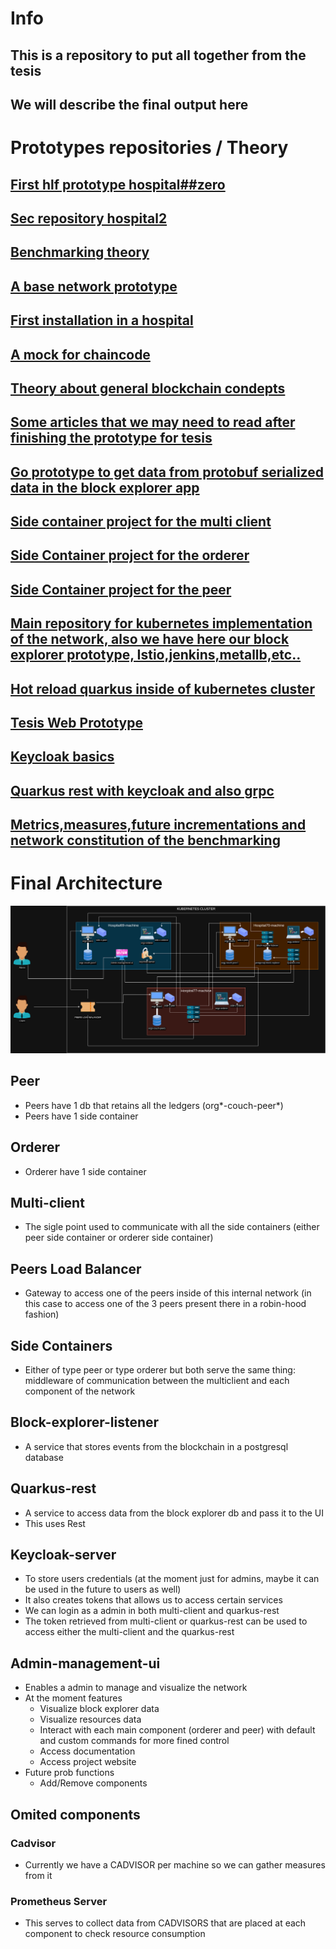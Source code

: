 # Info
## This is a repository to put all together from the tesis
## We will describe the final output here
# Prototypes repositories / Theory
## [First hlf prototype hospital##zero](https://github.com/pedromnchunks35/hlf##zero)
## [Sec repository hospital2](https://github.com/pedromnchunks35/hospital2)
## [Benchmarking theory](https://github.com/pedromnchunks35/hyperledger##benchmarking)
## [A base network prototype](https://github.com/pedromnchunks35/benchmarking##base##network)
## [First installation in a hospital](https://github.com/pedromnchunks35/hospital##installation/tree/main)
## [A mock for chaincode](https://github.com/pedromnchunks35/generic##mock/tree/main)
## [Theory about general blockchain condepts](https://github.com/pedromnchunks35/article##for##chairs)
## [Some articles that we may need to read after finishing the prototype for tesis](https://github.com/pedromnchunks35/articles##thesis)
## [Go prototype to get data from protobuf serialized data in the block explorer app](https://github.com/pedromnchunks35/hlf##qscc##data##wrapper)
## [Side container project for the multi client](https://github.com/pedromnchunks35/hlf##multi##client##image)
## [Side Container project for the orderer](https://github.com/pedromnchunks35/hlf##orderer##grpc##side##container##image)
## [Side Container project for the peer](https://github.com/pedromnchunks35/hlf##grpc##peer##side##container)
## [Main repository for kubernetes implementation of the network, also we have here our block explorer prototype, Istio,jenkins,metallb,etc..](https://github.com/pedromnchunks35/docker##documentation)
## [Hot reload quarkus inside of kubernetes cluster](https://github.com/pedromnchunks35/quarkus##hot##reload##inside##cluster)
## [Tesis Web Prototype](https://github.com/pedromnchunks35/tesis##web)
## [Keycloak basics](https://github.com/pedromnchunks35/keycloak##basis)
## [Quarkus rest with keycloak and also grpc](https://github.com/pedromnchunks35/microservice##full##java)
## [Metrics,measures,future incrementations and network constitution of the benchmarking](https://github.com/pedromnchunks35/hospital##installation##kubernetes)
# Final Architecture
![Tesis global arch](./assets/tesis-global.png)
## Peer
- Peers have 1 db that retains all the ledgers (org*-couch-peer*)
- Peers have 1 side container
## Orderer
- Orderer have 1 side container
## Multi-client
- The sigle point used to communicate with all the side containers (either peer side container or orderer side container)
## Peers Load Balancer
- Gateway to access one of the peers inside of this internal network (in this case to access one of the 3 peers present there in a robin-hood fashion)
## Side Containers
- Either of type peer or type orderer but both serve the same thing: middleware of communication between the multiclient and each component of the network
## Block-explorer-listener
- A service that stores events from the blockchain in a postgresql database
## Quarkus-rest
- A service to access data from the block explorer db and pass it to the UI 
- This uses Rest
## Keycloak-server
- To store users credentials (at the moment just for admins, maybe it can be used in the future to users as well)
- It also creates tokens that allows us to access certain services
- We can login as a admin in both multi-client and quarkus-rest
- The token retrieved from multi-client or quarkus-rest can be used to access either the multi-client and the quarkus-rest
## Admin-management-ui
- Enables a admin to manage and visualize the network
- At the moment features
  - Visualize block explorer data
  - Visualize resources data
  - Interact with each main component (orderer and peer) with default and custom commands for more fined control
  - Access documentation
  - Access project website
- Future prob functions
  - Add/Remove components
## Omited components
### Cadvisor
- Currently we have a CADVISOR per machine so we can gather measures from it
### Prometheus Server
- This serves to collect data from CADVISORS that are placed at each component to check resource consumption